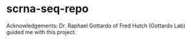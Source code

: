 # scrna-seq-repo

Acknowledgements: Dr. Raphael Gottardo of Fred Hutch (Gottardo Lab) guided me with this project.
